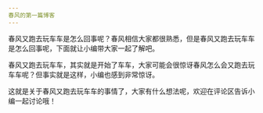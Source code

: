 ```yaml
---
春风的第一篇博客
---
```


春风又跑去玩车车是怎么回事呢？春风相信大家都很熟悉，但是春风又跑去玩车车是怎么回事呢，下面就让小编带大家一起了解吧。

春风又跑去玩车车，其实就是开始了车车，大家可能会很惊讶春风怎么会又跑去玩车车呢？但事实就是这样，小编也感到非常惊讶。

这就是关于春风又跑去玩车车的事情了，大家有什么想法呢，欢迎在评论区告诉小编一起讨论哦！

